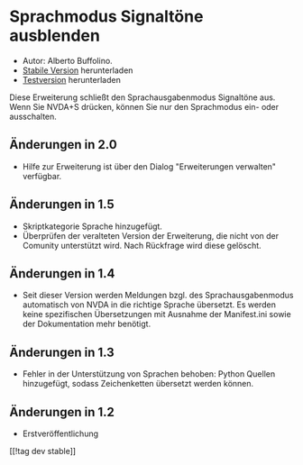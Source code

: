 # Sprachmodus Signaltöne ausblenden #
*	 Autor: Alberto Buffolino.
*	 [Stabile Version][1] herunterladen
*	 [Testversion][2] herunterladen

Diese Erweiterung schließt den Sprachausgabenmodus Signaltöne aus. Wenn Sie
NVDA+S drücken, können Sie nur den Sprachmodus ein- oder ausschalten.

## Änderungen in 2.0 ##
*	 Hilfe zur Erweiterung ist über den Dialog "Erweiterungen verwalten"
   verfügbar.

## Änderungen in 1.5 ##
*	 Skriptkategorie Sprache hinzugefügt.
*	 Überprüfen der veralteten Version der Erweiterung, die nicht von der
   Comunity unterstützt wird. Nach Rückfrage wird diese gelöscht.

## Änderungen in 1.4 ##
*	 Seit dieser Version werden Meldungen bzgl. des Sprachausgabenmodus
   automatisch von NVDA in die richtige Sprache übersetzt. Es werden keine
   spezifischen Übersetzungen mit Ausnahme der Manifest.ini sowie der
   Dokumentation mehr benötigt.

## Änderungen in 1.3 ##
*	 Fehler in der Unterstützung von Sprachen behoben: Python Quellen
   hinzugefügt, sodass Zeichenketten übersetzt werden können.

## Änderungen in 1.2 ##
*	 Erstveröffentlichung

[[!tag dev stable]]

[1]: https://addons.nvda-project.org/files/get.php?file=nb

[2]: https://addons.nvda-project.org/files/get.php?file=nb-dev

